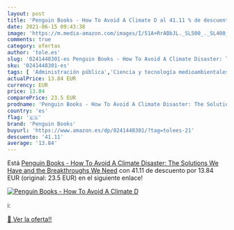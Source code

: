 ```yaml
---
layout: post
title: 'Penguin Books - How To Avoid A Climate D al 41.11 % de descuento'
date: 2021-06-15 09:43:38
image: 'https://m.media-amazon.com/images/I/51A+RrABbJL._SL500_._SL400_.jpg'
comments: true
category: ofertas
author: 'tole.es'
slug: '0241448301-es Penguin Books - How To Avoid A Climate Disaster: The...'
sku: '0241448301-es'
tags: [ 'Administración pública','Ciencia y tecnología medioambientales','Ciencias, tecnología y medicina','Contaminación y amenazas al medio ambiente','Diseño de software, testing e ingeniería','Economía','Economía y empresa','Empresa, estrategia y gestión','Energía alternativa y renovable','Gestión medioambiental y de residuos','Informática, internet y medios digitales','Ingeniería medioambiental','Libros','Libros universitarios de ciencias informáticas','Libros universitarios de ingeniería','Libros universitarios y de estudios superiores','Medio ambiente','Política','Política y protocolos medioambientales','Programación y desarrollo  de software','Sostenibilidad','Tecnología e ingeniería','Tecnologías energéticas','penguin books', ]
actualPrice: 13.84 EUR
currency: EUR
price: 13.84
comparePrice: 23.5 EUR
prodname: 'Penguin Books - How To Avoid A Climate Disaster: The Solutions We Have and the Breakthroughs We Need'
country: 'es'
flag: '🇪🇸'
brand: 'Penguin Books'
buyurl: 'https://www.amazon.es/dp/0241448301/?tag=tolees-21'
descuento: '41.11'
average: '13.84'
---
```


Está [Penguin Books - How To Avoid A Climate Disaster: The Solutions We Have and the Breakthroughs We Need](https://www.amazon.es/dp/0241448301/?tag=tolees-21) con 41.11 de descuento por 13.84 EUR (original: 23.5 EUR) en el siguiente enlace!

[![Penguin Books - How To Avoid A Climate D](https://m.media-amazon.com/images/I/51A+RrABbJL._SL500_._SL400_.jpg)](https://www.amazon.es/dp/0241448301/?tag=tolees-21)

ℹ️:


[🛒 Ver la oferta!!](https://www.amazon.es/dp/0241448301/?tag=tolees-21)

